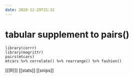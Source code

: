 ```yaml
---
date: 2020-12-29T21:32
---
```


# tabular supplement to pairs()
	
	library(corrr)
    library(magrittr)
	pairs(mtcars)
    mtcars %>% correlate() %>% rearrange() %>% fashion()
    
[[[R]]]
[[stats]]
[[snips]]